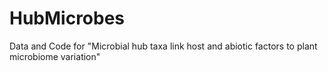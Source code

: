 # HubMicrobes
Data and Code for "Microbial hub taxa link host and abiotic factors to plant microbiome variation"
